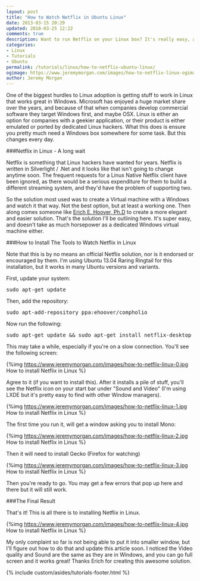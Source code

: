 ```yaml
---
layout: post
title: "How to Watch Netflix in Ubuntu Linux"
date: 2013-03-15 20:29
updated: 2018-03-25 12:22
comments: true
description: Want to run Netflix on your Linux box? It's really easy, and free! Plus you don't need a virtual Windows install anymore.
categories:
- Linux
- Tutorials
- Ubuntu
permalink: /tutorials/linux/how-to-netflix-ubuntu-linux/
ogimage: https://www.jeremymorgan.com/images/how-to-netflix-linux-ogimage.jpg
author: Jeremy Morgan
---
```

One of the biggest hurdles to Linux adoption is getting stuff to work in Linux that works great in Windows. Microsoft has enjoyed a huge market share over the years, and because of that when companies develop commercial software they target Windows first, and maybe OSX. Linux is either an option for companies with a geekier application, or their product is either emulated or ported by dedicated Linux hackers. What this does is ensure you pretty much need a Windows box somewhere for some task. But this changes every day.
<!-- more -->
###Netflix in Linux - A long wait

Netflix is something that Linux hackers have wanted for years. Netflix is written in Silverlight / .Net and it looks like that isn't going to change anytime soon. The frequent requests for a Linux Native Netflix client have been ignored, as there would be a serious expenditure for them to build a different streaming system, and they'd have the problem of supporting two. 

So the solution most used was to create a Virtual machine with a Windows and watch it that way. Not the best option, but at least a working one. Then along comes someone like <a href="http://www.compholio.com/" target="_blank">Erich E. Hoover, Ph.D</a> to create a more elegant and easier solution. That's the solution I'll be outlining here. It's super easy, and doesn't take as much horsepower as a dedicated Windows virtual machine either. 

###How to Install The Tools to Watch Netflix in Linux 

Note that this is by no means an official Netflix solution, nor is it endorsed or encouraged by them. I'm using Ubuntu 13.04 Raring Ringtail for this installation, but it works in many Ubuntu versions and variants. 

First, update your system:

<pre>
sudo apt-get update
</pre>

Then, add the repository:

<pre>
sudo apt-add-repository ppa:ehoover/compholio
</pre>

Now run the following:

<pre>
sudo apt-get update && sudo apt-get install netflix-desktop
</pre>

This may take a while, especially if you're on a slow connection. You'll see the following screen:

{%img https://www.jeremymorgan.com/images/how-to-netflix-linux-0.jpg How to install Netflix in Linux %}

Agree to it (if you want to install this). After it installs a pile of stuff, you'll see the Netflix icon on your start bar under "Sound and Video" (I'm using LXDE but it's pretty easy to find with other Window managers). 

{%img https://www.jeremymorgan.com/images/how-to-netflix-linux-1.jpg How to install Netflix in Linux %}

The first time you run it, will get a window asking you to install Mono:

{%img https://www.jeremymorgan.com/images/how-to-netflix-linux-2.jpg How to install Netflix in Linux %}

Then it will need to install Gecko (Firefox for watching)

{%img https://www.jeremymorgan.com/images/how-to-netflix-linux-3.jpg How to install Netflix in Linux %}

Then you're ready to go. You may get a few errors that pop up here and there but it will still work.  

###The Final Result

That's it! This is all there is to installing Netflix in Linux. 

{%img https://www.jeremymorgan.com/images/how-to-netflix-linux-4.jpg How to install Netflix in Linux %}

My only complaint so far is not being able to put it into smaller window, but I'll figure out how to do that and update this article soon. I noticed the Video quality and Sound are the same as they are in Windows, and you can go full screen and it works great! Thanks Erich for creating this awesome solution. 

{% include custom/asides/tutorials-footer.html %}



